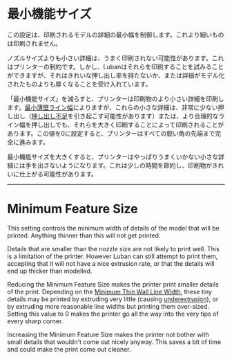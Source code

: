 最小機能サイズ
====
この設定は、印刷されるモデルの詳細の最小幅を制御します。これより細いものは印刷されません。

ノズルサイズよりも小さい詳細は、うまく印刷されない可能性があります。これはプリンターの制約です。しかし、Lubanはそれらを印刷することを試みることができますが、それはきれいな押し出し率を持たないか、または詳細がモデル化されたものよりも厚くなることを受け入れています。

「最小機能サイズ」を減らすと、プリンターは印刷物のより小さい詳細を印刷します。[最小薄壁ライン幅](min_bead_width.md)によりますが、これらの小さな詳細は、非常に少ない押し出し（[押し出し不足](../troubleshooting/underextrusion.md)を引き起こす可能性があります）または、より合理的なライン幅を押し出しでも、それらを大きく印刷することによって印刷されることがあります。この値を0に設定すると、プリンターはすべての鋭い角の先端まで完全に進みます。

最小機能サイズを大きくすると、プリンターはやっぱりうまくいかない小さな詳細には手を出さないようになります。これは少しの時間を節約し、印刷物がきれいに仕上がる可能性があります。

---

Minimum Feature Size
====
This setting controls the minimum width of details of the model that will be printed. Anything thinner than this will not get printed.

Details that are smaller than the nozzle size are not likely to print well. This is a limitation of the printer. However Luban can still attempt to print them, accepting that it will not have a nice extrusion rate, or that the details will end up thicker than modelled.

Reducing the Minimum Feature Size makes the printer print smaller details of the print. Depending on the [Minimum Thin Wall Line Width](min_bead_width.md), these tiny details may be printed by extruding very little (causing [underextrusion](../troubleshooting/underextrusion.md)), or by extruding more reasonable line widths but printing them over-sized. Setting this value to 0 makes the printer go all the way into the very tips of every sharp corner.

Increasing the Minimum Feature Size makes the printer not bother with small details that wouldn't come out nicely anyway. This saves a bit of time and could make the print come out cleaner.